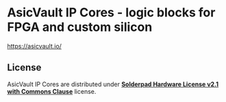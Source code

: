 # AsicVault IP Cores - logic blocks for FPGA and custom silicon

https://asicvault.io/

## License

AsicVault IP Cores are distributed under [**Solderpad Hardware License v2.1 with Commons Clause**](https://github.com/AsicVault/asicvault-ip-cores/blob/main/LICENSE.md) license.


